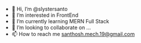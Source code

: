 - 👋 Hi, I’m @slystersanto
- 👀 I’m interested in FrontEnd
- 🌱 I’m currently learning MERN Full Stack
- 💞️ I’m looking to collaborate on ...
- 📫 How to reach me santhosh.mech.19@gmail.com

<!---
slystersanto/slystersanto is a ✨ special ✨ repository because its `README.md` (this file) appears on your GitHub profile.
You can click the Preview link to take a look at your changes.
--->
